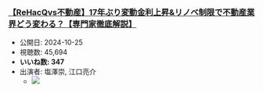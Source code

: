 ### [【ReHacQvs不動産】17年ぶり変動金利上昇&リノベ制限で不動産業界どう変わる？【専門家徹底解説】](https://www.youtube.com/watch?v=buEhVfPLahc)
-   公開日: 2024-10-25
-   視聴数: 45,694
-   **いいね数: 347**
-   出演者: 塩澤崇, 江口亮介
    - [![](https://img.youtube.com/vi/buEhVfPLahc/hqdefault.jpg)](https://www.youtube.com/watch?v=buEhVfPLahc)
